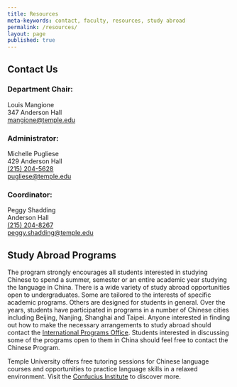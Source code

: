 ```yaml
---
title: Resources
meta-keywords: contact, faculty, resources, study abroad
permalink: /resources/
layout: page
published: true
---
```

## Contact Us

### Department Chair:
Louis Mangione<br />
347 Anderson Hall<br />
[mangione@temple.edu](mailto:mangione@temple.edu)<br />

### Administrator:
Michelle Pugliese<br />
429 Anderson Hall<br />
[(215) 204-5628](tel:2152045628)<br />
[pugliese@temple.edu](mailto:pugliese@temple.edu)<br />

### Coordinator:
Peggy Shadding<br />
Anderson Hall<br />
[(215) 204-8267](tel:2152048267)<br />
[peggy.shadding@temple.edu](mailto:peggy.shadding@temple.edu)<br /> 

## Study Abroad Programs

The program strongly encourages all students interested in studying Chinese to spend a summer, semester or an entire academic year studying the language in China. There is a wide variety of study abroad opportunities open to undergraduates. Some are tailored to the interests of specific academic programs. Others are designed for students in general. Over the years, students have participated in programs in a number of Chinese cities including Beijing, Nanjing, Shanghai and Taipei. Anyone interested in finding out how to make the necessary arrangements to study abroad should contact the [International Programs Office](https://studyabroad.temple.edu/). Students interested in discussing some of the programs open to them in China should feel free to contact the Chinese Program.

Temple University offers free tutoring sessions for Chinese language courses and opportunities to practice language skills in a relaxed environment. Visit the [Confucius Institute](http://noncredit.temple.edu/confucius) to discover more.
